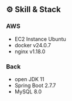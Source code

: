 ## ⚙️ Skill & Stack 
### AWS
- EC2 Instance Ubuntu
- docker v24.0.7
- nginx v1.18.0

### Back
- open JDK 11
- Spring Boot 2.7.7
- MySQL 8.0


